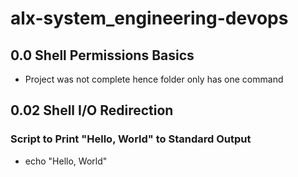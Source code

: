 # alx-system_engineering-devops
## 0.0 Shell Permissions Basics
* Project was not complete hence folder only has one command 

## 0.02 Shell I/O Redirection
### Script to Print "Hello, World" to Standard Output
* echo "Hello, World"

